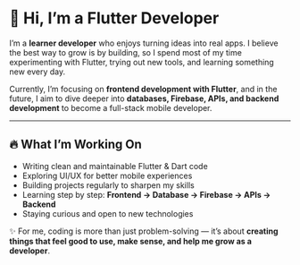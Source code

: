 # 👋 Hi, I’m a Flutter Developer  

I’m a **learner developer** who enjoys turning ideas into real apps. I believe the best way to grow is by building, so I spend most of my time experimenting with Flutter, trying out new tools, and learning something new every day.  

Currently, I’m focusing on **frontend development with Flutter**, and in the future, I aim to dive deeper into **databases, Firebase, APIs, and backend development** to become a full-stack mobile developer.  

---

## 🔥 What I’m Working On  
- Writing clean and maintainable Flutter & Dart code  
- Exploring UI/UX for better mobile experiences  
- Building projects regularly to sharpen my skills  
- Learning step by step: **Frontend → Database → Firebase → APIs → Backend**  
- Staying curious and open to new technologies  



✨ For me, coding is more than just problem-solving — it’s about **creating things that feel good to use, make sense, and help me grow as a developer**.  
